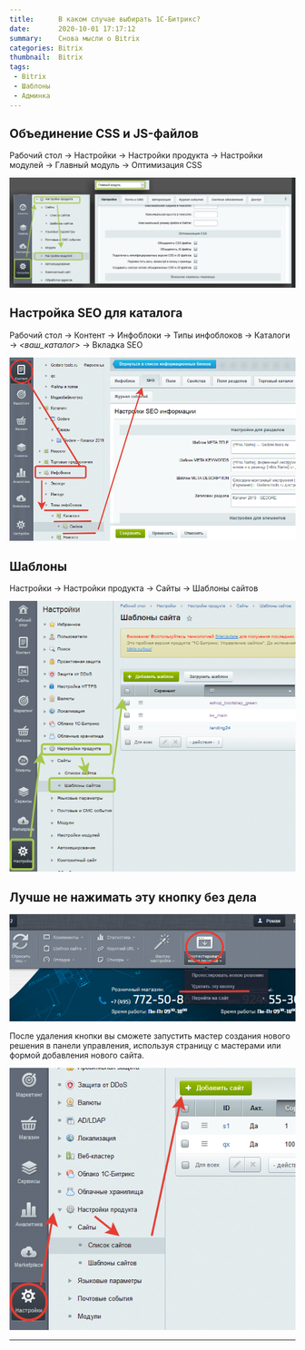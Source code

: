 ```yaml
---
title:      В каком случае выбирать 1С-Битрикс?
date:       2020-10-01 17:17:12
summary:    Снова мысли о Bitrix
categories: Bitrix
thumbnail:  Bitrix
tags:
 - Bitrix
 - Шаблоны
 - Админка
---
```


## Объединение CSS и JS-файлов

 Рабочий стол -> Настройки -> Настройки продукта -> Настройки модулей -> Главный модуль -> Оптимизация CSS

![Объединение CSS и JS-файлов][2]

## Настройка SEO для каталога

 Рабочий стол -> Контент -> Инфоблоки -> Типы инфоблоков -> Каталоги -> _<ваш_каталог>_ -> Вкладка SEO

![Настройки СЕО Битрикс][3]

## Шаблоны

Настройки -> Настройки продукта -> Сайты -> Шаблоны сайтов

![шаблоны bitrix][1]

## Лучше не нажимать эту кнопку без дела

![Отключение проблемной кнопки][4]

После удаления кнопки вы сможете запустить мастер создания нового решения в панели управления, используя страницу с мастерами или формой добавления нового сайта.

![Добавить дополнительный сайт][5]

_____

[1]: /images/inpost/bitrix_templates_in_admin_panel.png
[2]: /images/inpost/bitrix_css_js_optimise_main_module.png
[3]: /images/inpost/bitrix_seo_properties.png
[4]: /images/inpost/delete_button_for_new_site.png
[5]: /images/inpost/create_additional_site.png
